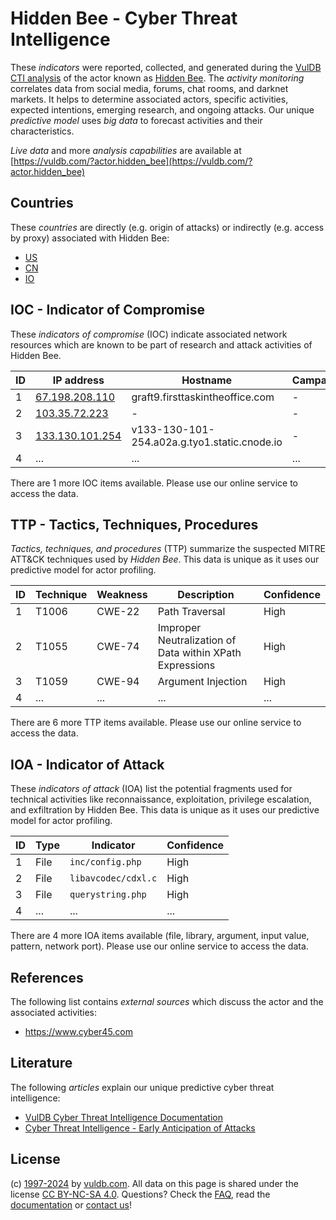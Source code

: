 # Hidden Bee - Cyber Threat Intelligence

These _indicators_ were reported, collected, and generated during the [VulDB CTI analysis](https://vuldb.com/?kb.cti) of the actor known as [Hidden Bee](https://vuldb.com/?actor.hidden_bee). The _activity monitoring_ correlates data from social media, forums, chat rooms, and darknet markets. It helps to determine associated actors, specific activities, expected intentions, emerging research, and ongoing attacks. Our unique _predictive model_ uses _big data_ to forecast activities and their characteristics.

_Live data_ and more _analysis capabilities_ are available at [https://vuldb.com/?actor.hidden_bee](https://vuldb.com/?actor.hidden_bee)

## Countries

These _countries_ are directly (e.g. origin of attacks) or indirectly (e.g. access by proxy) associated with Hidden Bee:

* [US](https://vuldb.com/?country.us)
* [CN](https://vuldb.com/?country.cn)
* [IO](https://vuldb.com/?country.io)

## IOC - Indicator of Compromise

These _indicators of compromise_ (IOC) indicate associated network resources which are known to be part of research and attack activities of Hidden Bee.

ID | IP address | Hostname | Campaign | Confidence
-- | ---------- | -------- | -------- | ----------
1 | [67.198.208.110](https://vuldb.com/?ip.67.198.208.110) | graft9.firsttaskintheoffice.com | - | High
2 | [103.35.72.223](https://vuldb.com/?ip.103.35.72.223) | - | - | High
3 | [133.130.101.254](https://vuldb.com/?ip.133.130.101.254) | v133-130-101-254.a02a.g.tyo1.static.cnode.io | - | High
4 | ... | ... | ... | ...

There are 1 more IOC items available. Please use our online service to access the data.

## TTP - Tactics, Techniques, Procedures

_Tactics, techniques, and procedures_ (TTP) summarize the suspected MITRE ATT&CK techniques used by _Hidden Bee_. This data is unique as it uses our predictive model for actor profiling.

ID | Technique | Weakness | Description | Confidence
-- | --------- | -------- | ----------- | ----------
1 | T1006 | CWE-22 | Path Traversal | High
2 | T1055 | CWE-74 | Improper Neutralization of Data within XPath Expressions | High
3 | T1059 | CWE-94 | Argument Injection | High
4 | ... | ... | ... | ...

There are 6 more TTP items available. Please use our online service to access the data.

## IOA - Indicator of Attack

These _indicators of attack_ (IOA) list the potential fragments used for technical activities like reconnaissance, exploitation, privilege escalation, and exfiltration by Hidden Bee. This data is unique as it uses our predictive model for actor profiling.

ID | Type | Indicator | Confidence
-- | ---- | --------- | ----------
1 | File | `inc/config.php` | High
2 | File | `libavcodec/cdxl.c` | High
3 | File | `querystring.php` | High
4 | ... | ... | ...

There are 4 more IOA items available (file, library, argument, input value, pattern, network port). Please use our online service to access the data.

## References

The following list contains _external sources_ which discuss the actor and the associated activities:

* https://www.cyber45.com

## Literature

The following _articles_ explain our unique predictive cyber threat intelligence:

* [VulDB Cyber Threat Intelligence Documentation](https://vuldb.com/?kb.cti)
* [Cyber Threat Intelligence - Early Anticipation of Attacks](https://www.scip.ch/en/?labs.20201022)

## License

(c) [1997-2024](https://vuldb.com/?kb.changelog) by [vuldb.com](https://vuldb.com/?kb.about). All data on this page is shared under the license [CC BY-NC-SA 4.0](https://creativecommons.org/licenses/by-nc-sa/4.0/). Questions? Check the [FAQ](https://vuldb.com/?kb.faq), read the [documentation](https://vuldb.com/?kb) or [contact us](https://vuldb.com/?contact)!

